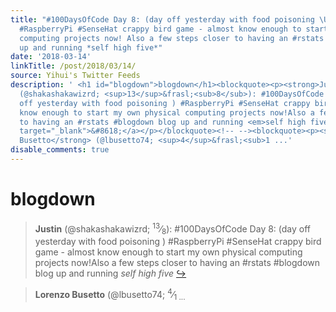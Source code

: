 ```yaml
---
title: "#100DaysOfCode Day 8: (day off yesterday with food poisoning \U0001F919\U0001F919\U0001F92E)
  #RaspberryPi #SenseHat crappy bird game - almost know enough to start my own physical
  computing projects now! Also a few steps closer to having an #rstats #blogdown blog
  up and running *self high five*"
date: '2018-03-14'
linkTitle: /post/2018/03/14/
source: Yihui's Twitter Feeds
description: ' <h1 id="blogdown">blogdown</h1><blockquote><p><strong>Justin</strong>
  (@shakashakawizrd; <sup>13</sup>&frasl;<sub>8</sub>): #100DaysOfCode Day 8: (day
  off yesterday with food poisoning ) #RaspberryPi #SenseHat crappy bird game - almost
  know enough to start my own physical computing projects now!Also a few steps closer
  to having an #rstats #blogdown blog up and running <em>self high five</em> <a href="https://twitter.com/xieyihui/status/973510829881491456"
  target="_blank">&#8618;</a></p></blockquote><!-- --><blockquote><p><strong>Lorenzo
  Busetto</strong> (@lbusetto74; <sup>4</sup>&frasl;<sub>1 ...'
disable_comments: true
---
```

 <h1 id="blogdown">blogdown</h1><blockquote><p><strong>Justin</strong> (@shakashakawizrd; <sup>13</sup>&frasl;<sub>8</sub>): #100DaysOfCode Day 8: (day off yesterday with food poisoning ) #RaspberryPi #SenseHat crappy bird game - almost know enough to start my own physical computing projects now!Also a few steps closer to having an #rstats #blogdown blog up and running <em>self high five</em> <a href="https://twitter.com/xieyihui/status/973510829881491456" target="_blank">&#8618;</a></p></blockquote><!-- --><blockquote><p><strong>Lorenzo Busetto</strong> (@lbusetto74; <sup>4</sup>&frasl;<sub>1 ...